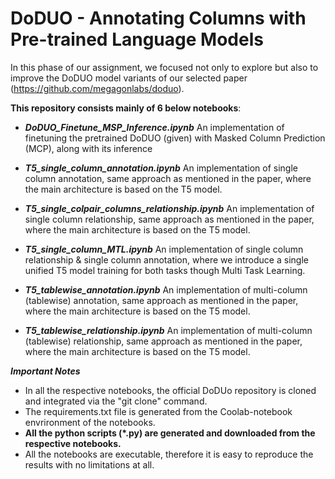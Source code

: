 
# DoDUO - Annotating Columns with Pre-trained Language Models

In this phase of our assignment, we focused not only to explore but also to improve 
the DoDUO model variants of our selected paper (https://github.com/megagonlabs/doduo).

**This repository consists mainly of 6 below notebooks**:
* ***DoDUO_Finetune_MSP_Inference.ipynb***
  An implementation of finetuning the pretrained DoDUO (given) 
  with Masked Column Prediction (MCP), along with its inference
  
* ***T5_single_column_annotation.ipynb***
  An implementation of single column annotation, same approach as mentioned in the paper,
  where the main architecture is based on the T5 model.

* ***T5_single_colpair_columns_relationship.ipynb***
  An implementation of single column relationship, same approach as mentioned in the paper,
  where the main architecture is based on the T5 model.

* ***T5_single_column_MTL.ipynb***
  An implementation of single column relationship & single column annotation, 
  where we introduce a single unified T5 model training for both tasks though 
  Multi Task Learning.

* ***T5_tablewise_annotation.ipynb***
  An implementation of multi-column (tablewise) annotation, same approach as mentioned in the paper,
  where the main architecture is based on the T5 model.

* ***T5_tablewise_relationship.ipynb***
  An implementation of multi-column (tablewise) relationship, same approach as mentioned in the paper,
  where the main architecture is based on the T5 model.


***Important Notes***
- In all the respective notebooks, the official DoDUo repository is cloned and integrated
  via the "git clone" command.
- The requirements.txt file is generated from the Coolab-notebook envrironment of the notebooks.
- **All the python scripts (\*.py) are generated and downloaded from the respective notebooks.**
- All the notebooks are executable, therefore it is easy to reproduce the results with no limitations at all.
